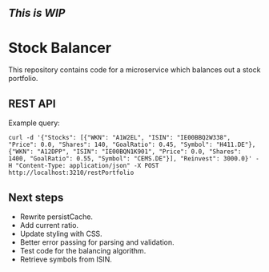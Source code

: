 ## _This is WIP_

# Stock Balancer

This repository contains code for a microservice which balances out a stock portfolio.

## REST API
Example query:
```
curl -d '{"Stocks": [{"WKN": "A1W2EL", "ISIN": "IE00BBQ2W338", "Price": 0.0, "Shares": 140, "GoalRatio": 0.45, "Symbol": "H411.DE"}, {"WKN": "A12DPP", "ISIN": "IE00BQN1K901", "Price": 0.0, "Shares": 1400, "GoalRatio": 0.55, "Symbol": "CEMS.DE"}], "Reinvest": 3000.0}' -H "Content-Type: application/json" -X POST http://localhost:3210/restPortfolio
```

## Next steps
- Rewrite persistCache.
- Add current ratio.
- Update styling with CSS.
- Better error passing for parsing and validation.
- Test code for the balancing algorithm.
- Retrieve symbols from ISIN.
